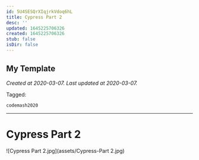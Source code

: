 ```yaml
---
id: 5U4SESQrXIqjrkVdoq6hL
title: Cypress Part 2
desc: ''
updated: 1645225706326
created: 1645225706326
stub: false
isDir: false
---
```

My Template
---

_Created at 2020-03-07._
_Last updated at 2020-03-07._



Tagged: 
```
codemash2020
```


---

# Cypress Part 2


![Cypress Part 2.jpg](assets/Cypress-Part 2.jpg)

